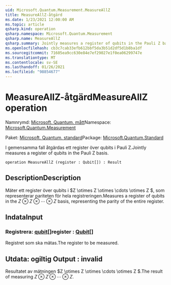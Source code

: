 ```yaml
---
uid: Microsoft.Quantum.Measurement.MeasureAllZ
title: MeasureAllZ-åtgärd
ms.date: 1/23/2021 12:00:00 AM
ms.topic: article
qsharp.kind: operation
qsharp.namespace: Microsoft.Quantum.Measurement
qsharp.name: MeasureAllZ
qsharp.summary: Jointly measures a register of qubits in the Pauli Z basis.
ms.openlocfilehash: cb3c7cab33efb612bbf5da3b51d2df5d1b8ba1df
ms.sourcegitcommit: 71605ea9cc630e84e7ef29027e1f0ea06299747e
ms.translationtype: MT
ms.contentlocale: sv-SE
ms.lasthandoff: 01/26/2021
ms.locfileid: "98854677"
---
```

# <a name="measureallz-operation"></a><span data-ttu-id="e3a91-102">MeasureAllZ-åtgärd</span><span class="sxs-lookup"><span data-stu-id="e3a91-102">MeasureAllZ operation</span></span>

<span data-ttu-id="e3a91-103">Namnrymd: [Microsoft. Quantum. mått](xref:Microsoft.Quantum.Measurement)</span><span class="sxs-lookup"><span data-stu-id="e3a91-103">Namespace: [Microsoft.Quantum.Measurement](xref:Microsoft.Quantum.Measurement)</span></span>

<span data-ttu-id="e3a91-104">Paket: [Microsoft. Quantum. standard](https://nuget.org/packages/Microsoft.Quantum.Standard)</span><span class="sxs-lookup"><span data-stu-id="e3a91-104">Package: [Microsoft.Quantum.Standard](https://nuget.org/packages/Microsoft.Quantum.Standard)</span></span>


<span data-ttu-id="e3a91-105">I gemensamma fall åtgärdas ett register över qubits i Pauli Z.</span><span class="sxs-lookup"><span data-stu-id="e3a91-105">Jointly measures a register of qubits in the Pauli Z basis.</span></span>

```qsharp
operation MeasureAllZ (register : Qubit[]) : Result
```


## <a name="description"></a><span data-ttu-id="e3a91-106">Description</span><span class="sxs-lookup"><span data-stu-id="e3a91-106">Description</span></span>

<span data-ttu-id="e3a91-107">Mäter ett register över qubits i $Z \otimes Z \otimes \cdots \otimes Z $, som representerar pariteten för hela registreringen.</span><span class="sxs-lookup"><span data-stu-id="e3a91-107">Measures a register of qubits in the $Z \otimes Z \otimes \cdots \otimes Z$ basis, representing the parity of the entire register.</span></span>

## <a name="input"></a><span data-ttu-id="e3a91-108">Indata</span><span class="sxs-lookup"><span data-stu-id="e3a91-108">Input</span></span>

### <a name="register--qubit"></a><span data-ttu-id="e3a91-109">Registrera: [qubit](xref:microsoft.quantum.lang-ref.qubit)[]</span><span class="sxs-lookup"><span data-stu-id="e3a91-109">register : [Qubit](xref:microsoft.quantum.lang-ref.qubit)[]</span></span>

<span data-ttu-id="e3a91-110">Registret som ska mätas.</span><span class="sxs-lookup"><span data-stu-id="e3a91-110">The register to be measured.</span></span>



## <a name="output--__invalidresult__"></a><span data-ttu-id="e3a91-111">Utdata: __ogiltig <Result>__</span><span class="sxs-lookup"><span data-stu-id="e3a91-111">Output : __invalid<Result>__</span></span>

<span data-ttu-id="e3a91-112">Resultatet av mätningen $Z \otimes Z \otimes \cdots \otimes Z $.</span><span class="sxs-lookup"><span data-stu-id="e3a91-112">The result of measuring $Z \otimes Z \otimes \cdots \otimes Z$.</span></span>